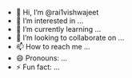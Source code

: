 - 👋 Hi, I’m @rai1vishwajeet
- 👀 I’m interested in ...
- 🌱 I’m currently learning ...
- 💞️ I’m looking to collaborate on ...
- 📫 How to reach me ...
- 😄 Pronouns: ...
- ⚡ Fun fact: ...

<!---
rai1vishwajeet/rai1vishwajeet is a ✨ special ✨ repository because its `README.md` (this file) appears on your GitHub profile.
You can click the Preview link to take a look at your changes.
--->
